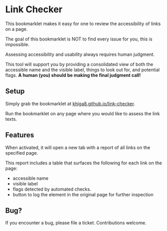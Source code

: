 # Link Checker

This bookmarklet makes it easy for one to review the accessibility of links on a page.

The goal of this bookmarklet is NOT to find every issue for you, this is impossible.

Assessing accessibility and usability always requires human judgment.

This tool will support you by providing a consolidated view of both the accessible name and the visible label, things to look out for, and potential flags.
<b>A human (you) should be making the final judgment call!</b>

## Setup

Simply grab the bookmarklet at [khiga8.github.io/link-checker](https://khiga8.github.io/link-checker/).

Run the bookmarklet on any page where you would like to assess the link texts.

## Features

When activated, it will open a new tab with a report of all links on the specified page.

This report includes a table that surfaces the following for each link on the page:

- accessible name
- visible label
- flags detected by automated checks.
- button to log the element in the original page for further inspection

## Bug?

If you encounter a bug, please file a ticket. Contributions welcome.
